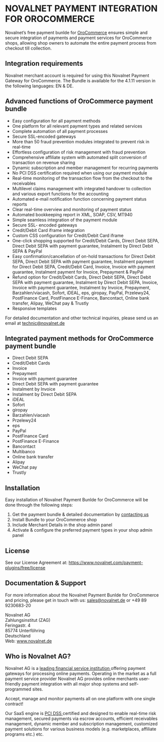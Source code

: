 # NOVALNET PAYMENT INTEGRATION FOR OROCOMMERCE
Novalnet’s free payment bunlde for <a href="https://www.novalnet.com/integration/orocommerce/">OroCommerce</a> ensures simple and secure integration of payments and payment services for OroCommerce shops, allowing shop owners to automate the entire payment process from checkout till collection. 

## Integration requirements 
Novalnet merchant account is required for using this Novalnet Payment Gateway for OroCommerce. The Bundle is available for the 4.1.11 version in the following languages: EN & DE. 

## Advanced functions of OroCommerce payment bundle
- Easy configuration for all payment methods
- One platform for all relevant payment types and related services
- Complete automation of all payment processes
- Secure SSL-encoded gateways
- More than 50 fraud prevention modules integrated to prevent risk in real-time
- Effortless configuration of risk management with fraud prevention
- Comprehensive affiliate system with automated split conversion of transaction on revenue sharing
- Dynamic subscription and member management for recurring payments
- No PCI DSS certification required when using our payment module
- Real-time monitoring of the transaction flow from the checkout to the receivables
- Multilevel claims management with integrated handover to collection and various export functions for the accounting
- Automated e-mail notification function concerning payment status reports
- Clear real-time overview and monitoring of payment status
- Automated bookkeeping report in XML, SOAP, CSV, MT940
- Simple seamless integration of the payment module
- Secure SSL- encoded gateways
- Credit/Debit Card iframe integration 
- Custom CSS configuration for Credit/Debit Card iframe
- One-click shopping supported for Credit/Debit Cards, Direct Debit SEPA, Direct Debit SEPA with payment guarantee, Instalment by Direct Debit SEPA & PayPal
- Easy confirmation/cancellation of on-hold transactions for Direct Debit SEPA, Direct Debit SEPA with payment guarantee, Instalment payment for Direct Debit SEPA, Credit/Debit Card, Invoice, Invoice with payment guarantee, Instalment payment for Invoice, Prepayment & PayPal
- Refund option for Credit/Debit Cards, Direct Debit SEPA, Direct Debit SEPA with payment guarantee, Instalment by Direct Debit SEPA, Invoice, Invoice with payment guarantee, Instalment by Invoice, Prepayment, Barzahlen/viacash, Sofort, iDEAL, eps, giropay, PayPal, Przelewy24, PostFinance Card, PostFinance E-Finance, Bancontact, Online bank transfer, Alipay, WeChat pay & Trustly
- Responsive templates

For detailed documentation and other technical inquiries, please send us an email at <a href="mailto:technic@novalnet.de"> technic@novalnet.de </a>

## Integrated payment methods for OroCommerce payment bundle
-	Direct Debit SEPA
-	Credit/Debit Cards
-	Invoice
-	Prepayment
-	Invoice with payment guarantee
-	Direct Debit SEPA with payment guarantee
-	Instalment by Invoice
-	Instalment by Direct Debit SEPA
-	iDEAL
-	Sofort
-	giropay
-	Barzahlen/viacash
-	Przelewy24
-   eps
-	PayPal
-	PostFinance Card
- 	PostFinance E-Finance
- 	Bancontact
- 	Multibanco
-   Online bank transfer
- 	Alipay
- 	WeChat pay
- 	Trustly

## Installation
Easy installation of Novalnet Payment Bunlde for OroCommerce will be done through the following steps: 
1. Get the payment bundle & detailed documentation by <a href="https://www.novalnet.de/kontakt"> contacting us </a>
2. Install Bundle to your OroCommerce shop 
3. Include Merchant Details in the shop admin panel 
4. Activate & configure the preferred payment types in your shop admin panel

## License  
See our License Agreement at: https://www.novalnet.com/payment-plugins/free/license
## Documentation & Support
For more information about the Novalnet Payment Bunlde for OroCommerce and pricing, please get in touch with us:  <a href="mailto:sales@novalnet.de"> sales@novalnet.de </a> or +49 89 9230683-20<br>

Novalnet AG<br>
Zahlungsinstitut (ZAG)<br>
Feringastr. 4<br>
85774 Unterföhring<br>
Deutschland<br>
Web: www.novalnet.de 
## Who is Novalnet AG?
<p>Novalnet AG is a <a href="https://www.novalnet.de/zahlungsinstitut"> leading financial service institution </a> offering payment gateways for processing online payments. Operating in the market as a full payment service provider Novalnet AG provides online merchants user-friendly payment integration with all major shop systems and self-programmed sites.</p> 
<p>Accept, manage and monitor payments all on one platform with one single contract!</p>
<p>Our SaaS engine is <a href="https://www.novalnet.de/pci-dss-zertifizierung"> PCI DSS </a> certified and designed to enable real-time risk management, secured payments via escrow accounts, efficient receivables management, dynamic member and subscription management, customized payment solutions for various business models (e.g. marketplaces, affiliate programs etc.) etc.</p>
